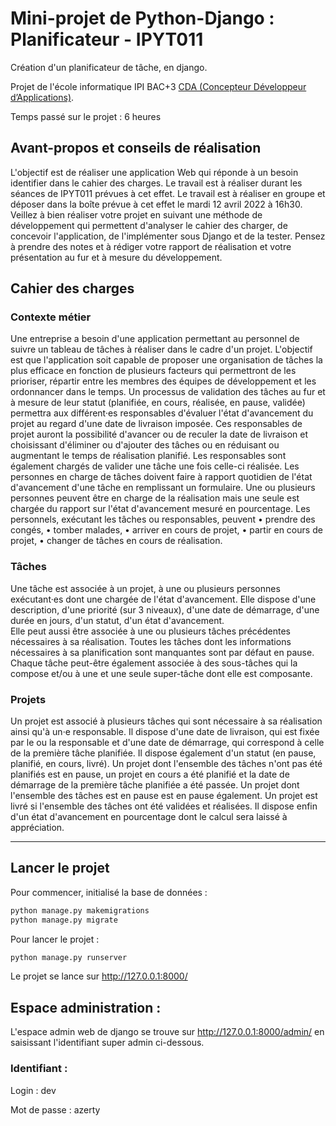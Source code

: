 # Mini-projet de Python-Django : Planificateur  - IPYT011
Création d'un planificateur de tâche, en django.

Projet de l'école informatique IPI BAC+3 [CDA (Concepteur Développeur d’Applications)](https://www.ipi-ecoles.com/concepteur-developpeur-applications/).

Temps passé sur le projet : 6 heures

## Avant-propos et conseils de réalisation
L'objectif est de réaliser une application Web qui réponde à un besoin identifier dans le cahier des charges. 
Le travail est à réaliser durant les séances de IPYT011 prévues à cet effet.
Le travail est à réaliser en groupe et déposer dans la boîte prévue à cet effet le mardi 12 avril 2022 à 16h30.
Veillez à bien réaliser votre projet en suivant une méthode de développement qui permettent d'analyser le cahier des charger, de concevoir l'application, de l'implémenter sous Django et de la tester. 
Pensez à prendre des notes et à rédiger votre rapport de réalisation et votre présentation au fur et à mesure du développement.


## Cahier des charges

### Contexte métier
Une entreprise a besoin d'une application permettant au personnel de suivre un tableau de tâches à réaliser dans le cadre d'un projet. L'objectif est que l'application soit capable de proposer une organisation de tâches la plus efficace en fonction de plusieurs facteurs qui permettront de les prioriser, répartir entre les membres des équipes de développement et les ordonnancer dans le temps.
Un processus de validation des tâches au fur et à mesure de leur statut (planifiée, en cours, réalisée, en pause, validée) permettra aux différent·es responsables d'évaluer l'état d'avancement du projet au regard d'une date de livraison imposée.
Ces responsables de projet auront la possibilité d'avancer ou de reculer la date de livraison et choisissant d'éliminer ou d'ajouter des tâches ou en réduisant ou augmentant le temps de réalisation planifié.
Les responsables sont également chargés de valider une tâche une fois celle-ci réalisée. 
Les personnes en charge de tâches doivent faire à rapport quotidien de l'état d'avancement d'une tâche en remplissant un formulaire. Une ou plusieurs personnes peuvent être en charge de la réalisation mais une seule est chargée du rapport sur l'état d'avancement mesuré en pourcentage.
Les personnels, exécutant les tâches ou responsables, peuvent 
•	prendre des congés,
•	tomber malades,
•	arriver en cours de projet,
•	partir en cours de projet,
•	changer de tâches en cours de réalisation.
 
### Tâches
Une tâche est associée à un projet, à une ou plusieurs personnes exécutant·es dont une chargée de l'état d'avancement. 
Elle dispose d'une description, d'une priorité (sur 3 niveaux), d'une date de démarrage, d'une durée en jours, d'un statut, d'un état d'avancement.  
Elle peut aussi être associée à une ou plusieurs tâches précédentes nécessaires à sa réalisation.
Toutes les tâches dont les informations nécessaires à sa planification sont manquantes sont par défaut en pause.
Chaque tâche peut-être également associée à des sous-tâches qui la compose et/ou à une et une seule super-tâche dont elle est composante.

### Projets
Un projet est associé à plusieurs tâches qui sont nécessaire à sa réalisation ainsi qu'à un·e responsable.
Il dispose d'une date de livraison, qui est fixée par le ou la responsable et d'une date de démarrage, qui correspond à celle de la première tâche planifiée.
Il dispose également d'un statut (en pause, planifié, en cours, livré). Un projet dont l'ensemble des tâches n'ont pas été planifiés est en pause, un projet en cours a été planifié et la date de démarrage de la première tâche planifiée a été passée. Un projet dont l'ensemble des tâches est en pause est en pause également. Un projet est livré si l'ensemble des tâches ont été validées et réalisées.
Il dispose enfin d'un état d'avancement en pourcentage dont le calcul sera laissé à appréciation.

___

## Lancer le projet 


Pour commencer, initialisé la base de données :

```bash
python manage.py makemigrations
python manage.py migrate
```

Pour lancer le projet :

```bash
python manage.py runserver
```

Le projet se lance sur http://127.0.0.1:8000/ 



## Espace administration : 


L'espace admin web de django se trouve sur http://127.0.0.1:8000/admin/ en saisissant l'identifiant super admin ci-dessous.


### Identifiant : 
Login : dev

Mot de passe : azerty  





